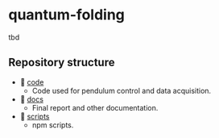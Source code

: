 # quantum-folding
tbd

## Repository structure
- 📁 [code](https://github.com/P2-718na/quantum-folding/tree/master/code)
  - Code used for pendulum control and data acquisition.
- 📁 [docs](https://github.com/P2-718na/quantum-folding/tree/master/docs)
  - Final report and other documentation.
- 📁 [scripts](https://github.com/P2-718na/quantum-folding/tree/master/scripts)
  - npm scripts.
